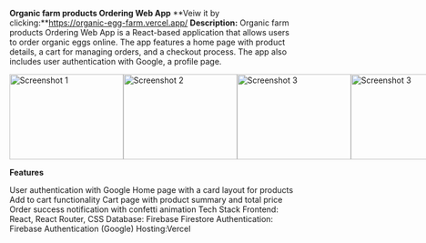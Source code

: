 **Organic farm products Ordering Web App**
 **Veiw it by clicking:**https://organic-egg-farm.vercel.app/
**Description:**
Organic farm products Ordering Web App is a React-based application that allows users to order organic eggs online. The app features a home page with product details, a cart for managing orders, and a checkout process. The app also includes user authentication with Google, a profile page.

<div style="display: flex; flex-direction: row; justify-content: space-around;">
  <img src=".src/assets/web-img/Home.png" alt="Screenshot 1" width="200" height="150" />
  <img src=".src/assets/web-img/Home1.png" alt="Screenshot 2" width="200" height="150" />
  <img src=".src/assets/web-img/Cart.png" alt="Screenshot 3" width="200" height="150" />
    <img src=".src/assets/web-img/login.png" alt="Screenshot 3" width="200" height="150" />
    <img src=".src/assets/web-img/order.png" alt="Screenshot 3" width="200" height="150" />
</div>

**Features**

User authentication with Google
Home page with a card layout for products
Add to cart functionality
Cart page with product summary and total price
Order success notification with confetti animation
Tech Stack
Frontend: React, React Router, CSS
Database: Firebase Firestore
Authentication: Firebase Authentication (Google)
Hosting:Vercel
